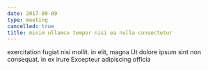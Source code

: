 ```yaml
---
date: 2017-09-09
type: meeting
cancelled: true
title: minim ullamco tempor nisi ea nulla consectetur
---
```

exercitation fugiat nisi mollit. in elit, magna Ut dolore ipsum sint non consequat. in ex irure Excepteur adipiscing officia